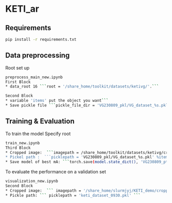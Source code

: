 # KETI_ar

## Requirements
``` sh
pip install -r requirements.txt
```

## Data preprocessing
Root set up 
``` sh
preprocess_main_new.ipynb
First Block
* data_root 16 ```root = '/share_home/toolkit/datasets/ketivg/'.``` 
```
``` sh
Second Block
* variable 'items' put the object you want```
* Save pickle file ```pickle_file_dir = 'VG230809_pkl/VG_dataset_%s.pkl' %item```
```

## Training & Evaluation
To train the model
Specify root 
``` sh
train_new.ipynb
Third Block
* Cropped image:  ```imagepath = /share_home/toolkit/datasets/ketivg/cropped_images/'```
* Pickel path :  ```picklepath = 'VG230809_pkl/VG_dataset_%s.pkl' %item'```
* Save model of best mA: ```torch.save(model.state_dict(), 'VG230809_pth/%s/best_mA_0829.pth' %item)``` 
```
To evaluate the performance on a validation set
``` sh
visualization_new.ipynb
Second Block
* Cropped image:  ``` imagepath = '/share_home/slurmjyj/KETI_demo/cropped0930/' ```
* Pickle path: ``` picklepath = 'keti_dataset_0930.pkl' ```
```
